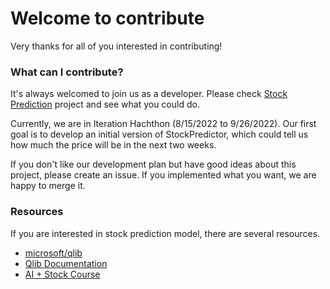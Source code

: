 # Welcome to contribute

Very thanks for all of you interested in contributing!

### What can I contribute?

It's always welcomed to join us as a developer. Please check [Stock Prediction](https://github.com/users/jingedawang/projects/2) project and see what you could do.

Currently, we are in Iteration Hachthon (8/15/2022 to 9/26/2022).
Our first goal is to develop an initial version of StockPredictor, which could tell us how much the price will be in the next two weeks.

If you don't like our development plan but have good ideas about this project, please create an issue.
If you implemented what you want, we are happy to merge it.

### Resources

If you are interested in stock prediction model, there are several resources.

+ [microsoft/qlib](https://github.com/microsoft/qlib)
+ [Qlib Documentation](https://qlib.readthedocs.io/en/latest/index.html)
+ [AI + Stock Course](https://microsoftapc-my.sharepoint.com/:f:/g/personal/jingewang_microsoft_com/EoHHzyc1dRJMvt-b1QgOBS8BENFA4ZXvMUpgnWukliyh1Q?e=4CwYaS)
